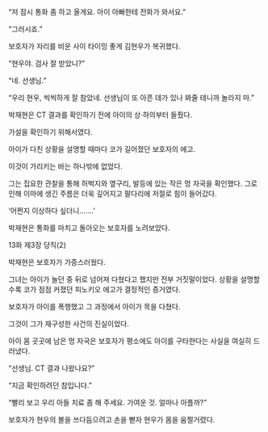“저 잠시 통화 좀 하고 올게요. 아이 아빠한테 전화가 와서요.”

“그러시죠.”

보호자가 자리를 비운 사이 타이밍 좋게 김현우가 복귀했다.

“현우야. 검사 잘 받았니?”

“네. 선생님.”

“우리 현우, 씩씩하게 잘 참았네. 선생님이 또 아픈 데가 있나 봐줄 테니까 놀라지 마.”

박재현은 CT 결과를 확인하기 전에 아이의 상·하의부터 들췄다.

가설을 확인하기 위해서였다.

아이가 다친 상황을 설명할 때마다 코가 길어졌던 보호자의 에고.

이것이 가리키는 바는 하나밖에 없었다.

그는 집요한 관찰을 통해 허벅지와 옆구리, 발등에 있는 작은 멍 자국을 확인했다. 그로 인해 이마에 생긴 주름은 더욱 깊어지고 팔다리에 저절로 힘이 들어갔다.

‘어쩐지 이상하다 싶더니…….’

박재현은 통화를 마치고 돌아오는 보호자를 노려보았다.

13화 제3장 당직(2)

박재현은 보호자가 가증스러웠다.

그녀는 아이가 놀던 중 뒤로 넘어져 다쳤다고 했지만 전부 거짓말이었다. 상황을 설명할수록 코가 점점 커졌던 피노키오 에고가 결정적인 증거였다.

보호자가 아이를 폭행했고 그 과정에서 아이가 목을 다쳤다.

그것이 그가 재구성한 사건의 진실이었다.

아이 몸 곳곳에 남은 멍 자국은 보호자가 평소에도 아이를 구타한다는 사실을 여실히 드러냈다.

“선생님. CT 결과 나왔나요?”

“지금 확인하려던 참입니다.”

“빨리 보고 우리 아들 치료 좀 해 주세요. 가여운 것. 얼마나 아플까?”

보호자가 현우의 볼을 쓰다듬으려고 손을 뻗자 현우가 몸을 움찔거렸다.